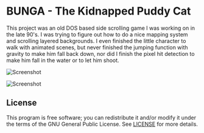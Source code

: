 BUNGA - The Kidnapped Puddy Cat
===============================

This project was an old DOS based side scrolling game I was working on in
the late 90's. I was trying to figure out how to do a nice mapping system
and scrolling layered backgrounds. I even finished the little character
to walk with animated scenes, but never finished the jumping function with
gravity to make him fall back down, nor did I finish the pixel hit detection
to make him fall in the water or to let him shoot.

![Screenshot](https://www.brainscanmedia.com/assets/github/bunga1.png)

![Screenshot](https://www.brainscanmedia.com/assets/github/bunga2.png)

License
-------

This program is free software; you can redistribute it and/or modify it
under the terms of the GNU General Public License. See [LICENSE](LICENSE) for
more details.
